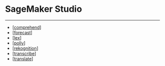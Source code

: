 # SageMaker Studio

---

- [[comprehend]]
- [[forecast]]
- [[lex]]
- [[polly]]
- [[rekognition]]
- [[transcribe]]
- [[translate]]

[//begin]: # "Autogenerated link references for markdown compatibility"
[comprehend]: comprehend.md "Comprehend"
[forecast]: forecast.md "Forecast"
[lex]: lex.md "Lex"
[polly]: polly.md "Polly"
[rekognition]: rekognition.md "Rekognition"
[transcribe]: transcribe.md "Transcribe"
[translate]: translate.md "Translate"
[//end]: # "Autogenerated link references"